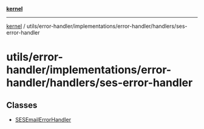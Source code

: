 [**kernel**](../../../../../../README.md)

***

[kernel](../../../../../../modules.md) / utils/error-handler/implementations/error-handler/handlers/ses-error-handler

# utils/error-handler/implementations/error-handler/handlers/ses-error-handler

## Classes

- [SESEmailErrorHandler](classes/SESEmailErrorHandler.md)

